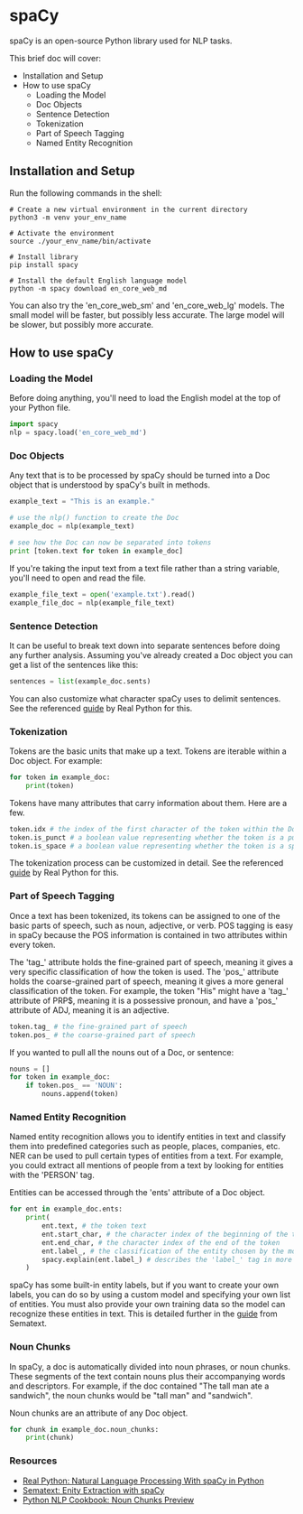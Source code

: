 # spaCy #

spaCy is an open-source Python library used for NLP tasks.

This brief doc will cover:
* Installation and Setup
* How to use spaCy
    * Loading the Model
    * Doc Objects
    * Sentence Detection
    * Tokenization
    * Part of Speech Tagging
    * Named Entity Recognition

## Installation and Setup ##

Run the following commands in the shell:
```
# Create a new virtual environment in the current directory
python3 -m venv your_env_name

# Activate the environment
source ./your_env_name/bin/activate

# Install library
pip install spacy

# Install the default English language model
python -m spacy download en_core_web_md
```

You can also try the 'en_core_web_sm' and 'en_core_web_lg' models. The small model will be faster, but possibly less accurate. The large model will be slower, but possibly more accurate.

## How to use spaCy ##

### Loading the Model ###

Before doing anything, you'll need to load the English model at the top of your Python file.

```python
import spacy
nlp = spacy.load('en_core_web_md')
```

### Doc Objects ###

Any text that is to be processed by spaCy should be turned into a Doc object that is understood by spaCy's built in methods. 

```python
example_text = "This is an example."

# use the nlp() function to create the Doc
example_doc = nlp(example_text)

# see how the Doc can now be separated into tokens
print [token.text for token in example_doc]
```

If you're taking the input text from a text file rather than a string variable, you'll need to open and read the file.

```python
example_file_text = open('example.txt').read()
example_file_doc = nlp(example_file_text)
```

### Sentence Detection ###

It can be useful to break text down into separate sentences before doing any further analysis. Assuming you've already created a Doc object you can get a list of the sentences like this:

```python
sentences = list(example_doc.sents)
```

You can also customize what character spaCy uses to delimit sentences. See the referenced [guide](https://realpython.com/natural-language-processing-spacy-python/#:~:text=You%20can%20also%20customize%20the%20sentence%20detection%20to%20detect%20sentences%20on%20custom%20delimiters.) by Real Python for this. 

### Tokenization ###

Tokens are the basic units that make up a text. Tokens are iterable within a Doc object. For example:

```python
for token in example_doc:
    print(token)
```

Tokens have many attributes that carry information about them. Here are a few.

```python
token.idx # the index of the first character of the token within the Doc
token.is_punct # a boolean value representing whether the token is a punctuation character
token.is_space # a boolean value representing whether the token is a space character
```

The tokenization process can be customized in detail. See the referenced [guide](https://realpython.com/natural-language-processing-spacy-python/#:~:text=You%20can%20also%20customize%20the%20tokenization%20process%20to%20detect%20tokens%20on%20custom%20characters.) by Real Python for this.

### Part of Speech Tagging ###

Once a text has been tokenized, its tokens can be assigned to one of the basic parts of speech, such as noun, adjective, or verb. POS tagging is easy in spaCy because the POS information is contained in two attributes within every token.

The 'tag_' attribute holds the fine-grained part of speech, meaning it gives a very specific classification of how the token is used. The 'pos_' attribute holds the coarse-grained part of speech, meaning it gives a more general classification of the token. For example, the token "His" might have a 'tag_' attribute of PRP$, meaning it is a possessive pronoun, and have a 'pos_' attribute of ADJ, meaning it is an adjective.

```python
token.tag_ # the fine-grained part of speech
token.pos_ # the coarse-grained part of speech
```

If you wanted to pull all the nouns out of a Doc, or sentence:

```python
nouns = []
for token in example_doc:
    if token.pos_ == 'NOUN':
        nouns.append(token)
```

### Named Entity Recognition ###

Named entity recognition allows you to identify entities in text and classify them into predefined categories such as people, places, companies, etc. NER can be used to pull certain types of entities from a text. For example, you could extract all mentions of people from a text by looking for entities with the 'PERSON' tag. 

Entities can be accessed through the 'ents' attribute of a Doc object.

```python
for ent in example_doc.ents:
    print(
        ent.text, # the token text
        ent.start_char, # the character index of the beginning of the token
        ent.end_char, # the character index of the end of the token
        ent.label_, # the classification of the entity chosen by the model
        spacy.explain(ent.label_) # describes the 'label_' tag in more detail
    )
```

spaCy has some built-in entity labels, but if you want to create your own labels, you can do so by using a custom model and specifying your own list of entities. You must also provide your own training data so the model can recognize these entities in text. This is detailed further in the [guide](https://sematext.com/blog/entity-extraction-with-spacy/#:~:text=our%20own%20model.-,Training%20a%20new%20model,-To%20train%20a) from Sematext.

### Noun Chunks ###

In spaCy, a doc is automatically divided into noun phrases, or noun chunks. These segments of the text contain nouns plus their accompanying words and descriptors. For example, if the doc contained "The tall man ate a sandwich", the noun chunks would be "tall man" and "sandwich". 

Noun chunks are an attribute of any Doc object. 

```python
for chunk in example_doc.noun_chunks:
    print(chunk)
```

### Resources ###

* [Real Python: Natural Language Processing With spaCy in Python](https://realpython.com/natural-language-processing-spacy-python/#what-are-nlp-and-spacy)
* [Sematext: Enity Extraction with spaCy](https://sematext.com/blog/entity-extraction-with-spacy/)
* [Python NLP Cookbook: Noun Chunks Preview](https://subscription.packtpub.com/book/data/9781838987312/2/ch02lvl1sec14/extracting-noun-chunks)

